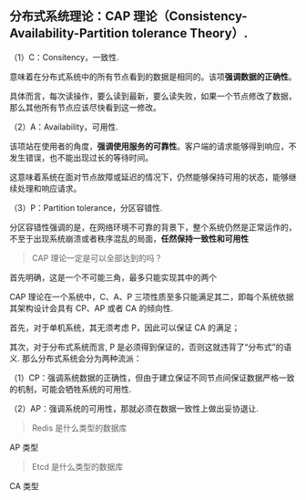 ## 分布式系统理论：CAP 理论（Consistency-Availability-Partition tolerance Theory）.

（1）C：Consitency，一致性.

意味着在分布式系统中的所有节点看到的数据是相同的。该项**强调数据的正确性**。

具体而言，每次读操作，要么读到最新，要么读失败，如果一个节点修改了数据，那么其他所有节点应该尽快看到这一修改。

（2）A：Availability，可用性.

该项站在使用者的角度，**强调使用服务的可靠性**。客户端的请求能够得到响应，不发生错误，也不能出现过长的等待时间。

这意味着系统在面对节点故障或延迟的情况下，仍然能够保持可用的状态，能够继续处理和响应请求。

（3）P：Partition tolerance，分区容错性.

分区容错性强调的是，在网络环境不可靠的背景下，整个系统仍然是正常运作的，不至于出现系统崩溃或者秩序混乱的局面，**任然保持一致性和可用性**

> CAP 理论一定是可以全部达到的吗？

首先明确，这是一个不可能三角，最多只能实现其中的两个

CAP 理论在一个系统中，C、A、P 三项性质至多只能满足其二，即每个系统依据其架构设计会具有 CP、AP 或者 CA 的倾向性.

首先，对于单机系统，其无须考虑 P，因此可以保证 CA 的满足；

其次，对于分布式系统而言, P 是必须得到保证的，否则这就违背了“分布式”的语义. 那么分布式系统会分为两种流派：

（1）CP：强调系统数据的正确性，但由于建立保证不同节点间保证数据严格一致的机制，可能会牺牲系统的可用性.

（2）AP：强调系统的可用性，那就必须在数据一致性上做出妥协退让.

> Redis 是什么类型的数据库

AP 类型

> Etcd 是什么类型的数据库

CA 类型